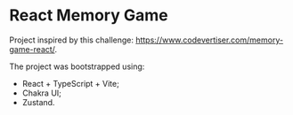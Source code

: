 # React Memory Game

Project inspired by this challenge: https://www.codevertiser.com/memory-game-react/.

The project was bootstrapped using:
- React + TypeScript + Vite;
- Chakra UI;
- Zustand.
